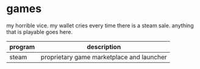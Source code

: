 # games 

my horrible vice. my wallet cries every time there is a steam sale.
anything that is playable goes here.

| program | description |
| --- | --- |
| steam | proprietary game marketplace and launcher | 
